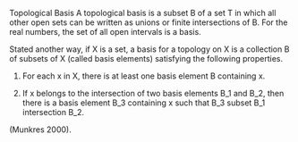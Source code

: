 Topological Basis
A topological basis is a subset B of a set T in which all other open sets can be written as unions or finite intersections of B. For the real numbers, the set of all open intervals is a basis.

Stated another way, if X is a set, a basis for a topology on X is a collection B of subsets of X (called basis elements) satisfying the following properties.

1. For each x in X, there is at least one basis element B containing x.

2. If x belongs to the intersection of two basis elements B_1 and B_2, then there is a basis element B_3 containing x such that B_3 subset B_1 intersection B_2.

(Munkres 2000).